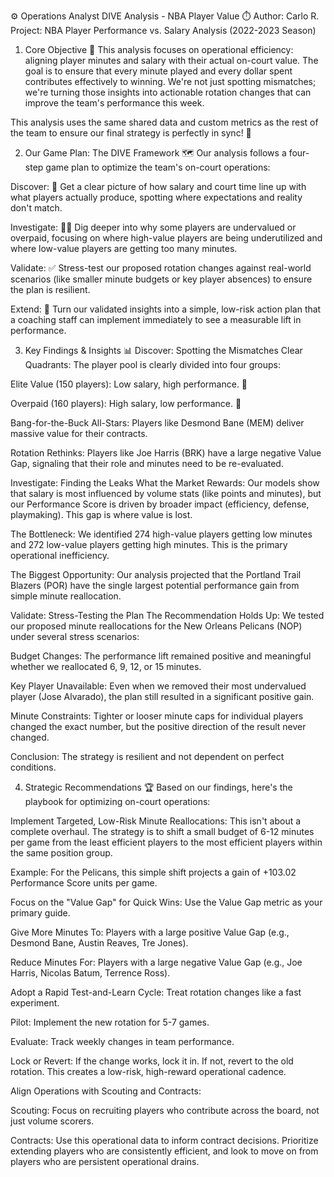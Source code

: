 ⚙️ Operations Analyst DIVE Analysis - NBA Player Value ⏱️
Author: Carlo R.
Project: NBA Player Performance vs. Salary Analysis (2022-2023 Season)

1. Core Objective 🎯
This analysis focuses on operational efficiency: aligning player minutes and salary with their actual on-court value. The goal is to ensure that every minute played and every dollar spent contributes effectively to winning. We're not just spotting mismatches; we're turning those insights into actionable rotation changes that can improve the team's performance this week.

This analysis uses the same shared data and custom metrics as the rest of the team to ensure our final strategy is perfectly in sync! 🤝

2. Our Game Plan: The DIVE Framework 🗺️
Our analysis follows a four-step game plan to optimize the team's on-court operations:

Discover: 🧐 Get a clear picture of how salary and court time line up with what players actually produce, spotting where expectations and reality don't match.

Investigate: 🕵️‍♂️ Dig deeper into why some players are undervalued or overpaid, focusing on where high-value players are being underutilized and where low-value players are getting too many minutes.

Validate: ✅ Stress-test our proposed rotation changes against real-world scenarios (like smaller minute budgets or key player absences) to ensure the plan is resilient.

Extend: 🚀 Turn our validated insights into a simple, low-risk action plan that a coaching staff can implement immediately to see a measurable lift in performance.

3. Key Findings & Insights 📊
Discover: Spotting the Mismatches
Clear Quadrants: The player pool is clearly divided into four groups:

Elite Value (150 players): Low salary, high performance. 💎

Overpaid (160 players): High salary, low performance. 🚩

Bang-for-the-Buck All-Stars: Players like Desmond Bane (MEM) deliver massive value for their contracts.

Rotation Rethinks: Players like Joe Harris (BRK) have a large negative Value Gap, signaling that their role and minutes need to be re-evaluated.

Investigate: Finding the Leaks
What the Market Rewards: Our models show that salary is most influenced by volume stats (like points and minutes), but our Performance Score is driven by broader impact (efficiency, defense, playmaking). This gap is where value is lost.

The Bottleneck: We identified 274 high-value players getting low minutes and 272 low-value players getting high minutes. This is the primary operational inefficiency.

The Biggest Opportunity: Our analysis projected that the Portland Trail Blazers (POR) have the single largest potential performance gain from simple minute reallocation.

Validate: Stress-Testing the Plan
The Recommendation Holds Up: We tested our proposed minute reallocations for the New Orleans Pelicans (NOP) under several stress scenarios:

Budget Changes: The performance lift remained positive and meaningful whether we reallocated 6, 9, 12, or 15 minutes.

Key Player Unavailable: Even when we removed their most undervalued player (Jose Alvarado), the plan still resulted in a significant positive gain.

Minute Constraints: Tighter or looser minute caps for individual players changed the exact number, but the positive direction of the result never changed.

Conclusion: The strategy is resilient and not dependent on perfect conditions.

4. Strategic Recommendations 🏆
Based on our findings, here's the playbook for optimizing on-court operations:

Implement Targeted, Low-Risk Minute Reallocations: This isn't about a complete overhaul. The strategy is to shift a small budget of 6-12 minutes per game from the least efficient players to the most efficient players within the same position group.

Example: For the Pelicans, this simple shift projects a gain of +103.02 Performance Score units per game.

Focus on the "Value Gap" for Quick Wins: Use the Value Gap metric as your primary guide.

Give More Minutes To: Players with a large positive Value Gap (e.g., Desmond Bane, Austin Reaves, Tre Jones).

Reduce Minutes For: Players with a large negative Value Gap (e.g., Joe Harris, Nicolas Batum, Terrence Ross).

Adopt a Rapid Test-and-Learn Cycle: Treat rotation changes like a fast experiment.

Pilot: Implement the new rotation for 5-7 games.

Evaluate: Track weekly changes in team performance.

Lock or Revert: If the change works, lock it in. If not, revert to the old rotation. This creates a low-risk, high-reward operational cadence.

Align Operations with Scouting and Contracts:

Scouting: Focus on recruiting players who contribute across the board, not just volume scorers.

Contracts: Use this operational data to inform contract decisions. Prioritize extending players who are consistently efficient, and look to move on from players who are persistent operational drains.